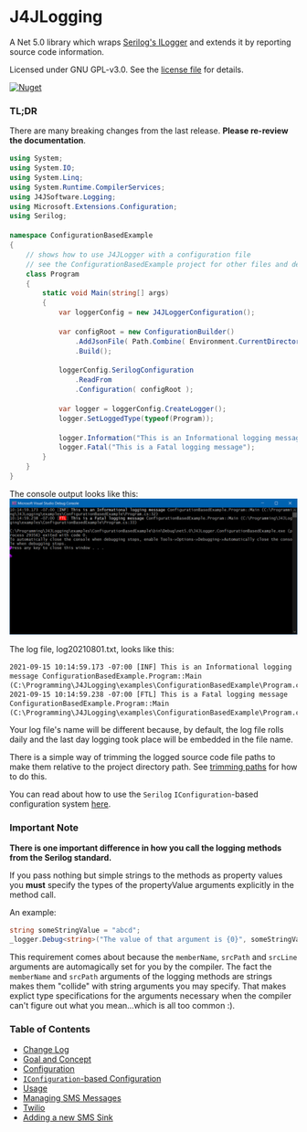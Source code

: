 # J4JLogging

A Net 5.0 library which wraps [Serilog's ILogger](https://github.com/serilog/serilog) and extends it by reporting source code information.

Licensed under GNU GPL-v3.0. See the [license file](license.md) for details.

[![Nuget](https://img.shields.io/nuget/v/J4JSoftware.Logging?style=flat-square)](https://www.nuget.org/packages/J4JSoftware.Logging/)

### TL;DR

There are many breaking changes from the last release. **Please re-review the documentation**.

```csharp
using System;
using System.IO;
using System.Linq;
using System.Runtime.CompilerServices;
using J4JSoftware.Logging;
using Microsoft.Extensions.Configuration;
using Serilog;

namespace ConfigurationBasedExample
{
    // shows how to use J4JLogger with a configuration file
    // see the ConfigurationBasedExample project for other files and details
    class Program
    {
        static void Main(string[] args)
        {
            var loggerConfig = new J4JLoggerConfiguration();

            var configRoot = new ConfigurationBuilder()
                .AddJsonFile( Path.Combine( Environment.CurrentDirectory, "appConfig.json" ), true )
                .Build();

            loggerConfig.SerilogConfiguration
                .ReadFrom
                .Configuration( configRoot );
                
            var logger = loggerConfig.CreateLogger();
            logger.SetLoggedType(typeof(Program));

            logger.Information("This is an Informational logging message");
            logger.Fatal("This is a Fatal logging message");
        }
    }
}
```

The console output looks like this:
![config based example output](docs/assets/config-based-example.png)

The log file, log20210801.txt, looks like this:

```log
2021-09-15 10:14:59.173 -07:00 [INF] This is an Informational logging message ConfigurationBasedExample.Program::Main (C:\Programming\J4JLogging\examples\ConfigurationBasedExample\Program.cs:32) 
2021-09-15 10:14:59.238 -07:00 [FTL] This is a Fatal logging message ConfigurationBasedExample.Program::Main (C:\Programming\J4JLogging\examples\ConfigurationBasedExample\Program.cs:33) 
```

Your log file's name will be different because, by default, the log file rolls daily and the last day logging took place will be embedded in the file name.

There is a simple way of trimming the logged source code file paths to make them relative to the project directory path. See [trimming paths](docs/trimming-paths.md) for how to do this.

You can read about how to use the `Serilog` `IConfiguration`-based configuration system [here](docs/iconfig-based.md).

### Important Note

**There is one important difference in how you call the logging methods from the Serilog standard.** 

If you pass nothing but simple strings to the methods as property values you **must** specify the types of 
the propertyValue arguments explicitly in the method call.

An example:

```csharp
string someStringValue = "abcd";
_logger.Debug<string>("The value of that argument is {0}", someStringValue);
```

This requirement comes about because the `memberName`, `srcPath` and `srcLine` arguments are automagically set for you by the compiler. The fact the `memberName` and `srcPath` arguments of the logging methods are strings makes them "collide" with string arguments you may specify. That makes explict type specifications for the arguments necessary when the compiler can't figure out what you mean...which is all too common :).

### Table of Contents

- [Change Log](docs/changes.md)
- [Goal and Concept](docs/goal-concept.md)
- [Configuration](docs/configuration.md)
- [`IConfiguration`-based Configuration](docs/iconfig-based.md)
- [Usage](docs/usage.md)
- [Managing SMS Messages](docs/sms-messages.md)
- [Twilio](docs/twilio.md)
- [Adding a new SMS Sink](docs/new-sms.md)
